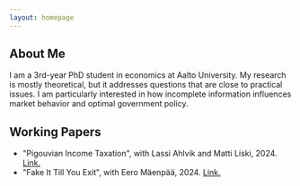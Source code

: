 ```yaml
---
layout: homepage
---
```








## About Me

I am a 3rd-year PhD student in economics at Aalto University. My research is mostly theoretical, but it addresses questions that are close to practical issues. I am particularly interested in how incomplete information influences market behavior and optimal government policy.  

## Working Papers

- "Pigouvian Income Taxation", with Lassi Ahlvik and Matti Liski, 2024. [Link.](https://www.dropbox.com/scl/fo/5t5ent2mhgxuyybj9s9q3/h?dl=0&e=1&rlkey=8iqe7i5ftxbg5p3tsa2tyq7w3)
- "Fake It Till You Exit", with Eero Mäenpää, 2024. [Link.](https://www.dropbox.com/scl/fo/4kgpftk6id0hlql5tenjl/ANpn5MvEZHDa5Gu-UpMLoeo?rlkey=dfhphq6ezpvp4bylvtwqpv5ss&st=tjgkwm41&dl=0)
